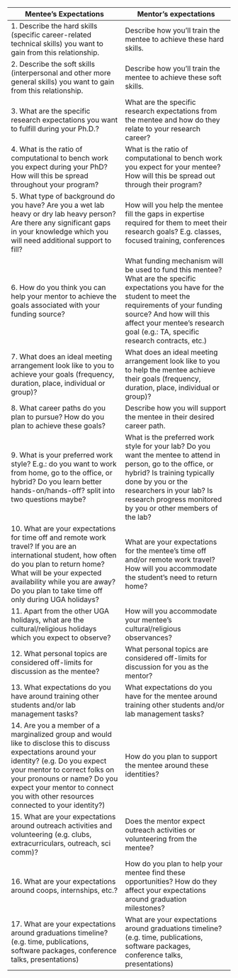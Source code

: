 
| Mentee’s Expectations | Mentor’s expectations |
|---|---|
| 1. Describe the hard skills (specific career-related technical skills) you want to gain from this relationship. | Describe how you’ll train the mentee to achieve these hard skills. |
| 2. Describe the soft skills (interpersonal and other more general skills) you want to gain from this relationship. | Describe how you’ll train the mentee to achieve these soft skills. |
| 3. What are the specific research expectations you want to fulfill during your Ph.D.? | What are the specific research expectations from the mentee and how do they relate to your research career? | 
| 4. What is the ratio of computational to bench work you expect during your PhD? How will this be spread throughout your program? | What is the ratio of computational to bench work you expect for your mentee? How will this be spread out through their program? | 
| 5. What type of background do you have? Are you a wet lab heavy or dry lab heavy person? Are there any significant gaps in your knowledge which you will need additional support to fill? | How will you help the mentee fill the gaps in expertise required for them to meet their research goals? E.g. classes, focused training, conferences |
|6. How do you think you can help your mentor to achieve the goals associated with your funding source? | What funding mechanism will be used to fund this mentee? What are the specific expectations you have for the student to meet the requirements of your funding source? And how will this affect your mentee’s research goal (e.g.: TA, specific research contracts, etc.)|
| 7. What does an ideal meeting arrangement look like to you to achieve your goals (frequency, duration, place, individual or group)?  | What does an ideal meeting arrangement look like to you to help the mentee achieve their goals (frequency, duration, place, individual or group)? | 
| 8. What career paths do you plan to pursue? How do you plan to achieve these goals? | Describe how you will support the mentee in their desired career path. | 
| 9. What is your preferred work style? E.g.: do you want to work from home, go to the office, or hybrid? Do you learn better hands-on/hands-off? split into two questions maybe?  | What is the preferred work style for your lab? Do you want the mentee to attend in person, go to the office, or hybrid? Is training typically done by you or the researchers in your lab? Is research progress monitored by you or other members of the lab? |
| 10. What are your expectations for time off and remote work travel? If you are an international student, how often do you plan to return home? What will be your expected availability while you are away? Do you plan to take time off only during UGA holidays? | What are your expectations for the mentee’s time off and/or remote work travel? How will you accommodate the student’s need to return home? | 
| 11. Apart from the other UGA holidays, what are the cultural/religious holidays which you expect to observe? | How will you accommodate your mentee’s cultural/religious observances? |
| 12. What personal topics are considered off-limits for discussion as the mentee? | What personal topics are considered off-limits for discussion for you as the mentor? |
| 13. What expectations do you have around training other students and/or lab management tasks? | What expectations do you have for the mentee around training other students and/or lab management tasks? |
| 14. Are you a member of a marginalized group and would like to disclose this to discuss expectations around your identity? (e.g. Do you expect your mentor to correct folks on your pronouns or name? Do you expect your mentor to connect you with other resources connected to your identity?) | How do you plan to support the mentee around these identities? |
| 15. What are your expectations around outreach activities and volunteering (e.g. clubs, extracurriculars, outreach, sci comm)? | Does the mentor expect outreach activities or volunteering from the mentee?|
| 16. What are your expectations around coops, internships, etc.? | How do you plan to help your mentee find these opportunities? How do they affect your expectations around graduation milestones? |
| 17. What are your expectations around graduations timeline? (e.g. time, publications, software packages, conference talks, presentations) | What are your expectations around graduations timeline? (e.g. time, publications, software packages, conference talks, presentations) |